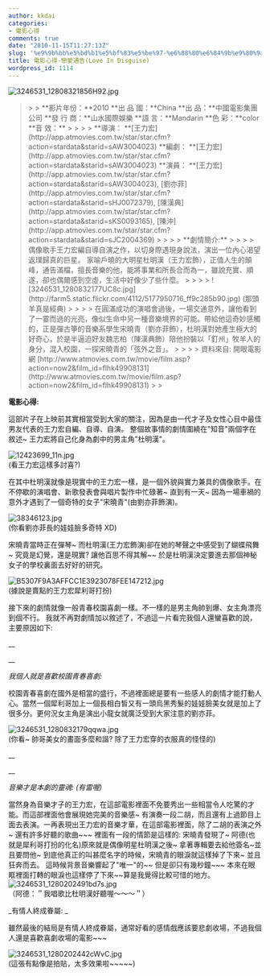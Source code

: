 ```yaml
---
author: kkdai
categories:
- 電影心得
comments: true
date: "2010-11-15T11:27:13Z"
slug: '%e9%9b%bb%e5%bd%b1%e5%bf%83%e5%be%97-%e6%88%80%e6%84%9b%e9%80%9a%e5%91%8alove-in-disguise'
title: 電影心得-戀愛通告(Love In Disguise)
wordpress_id: 1114
---
```


![3246531_12808321856H92.jpg](http://farm2.static.flickr.com/1439/5177951188_73b62c388e.jpg)

 

<blockquote>  
> 
> **影片年份：**2010         
**出 品 國：**China         
**出 品：**中國電影集團公司         
**發 行 商：**山水國際娛樂         
**語 言：**Mandarin         
**色 彩：**color         
**音 效：**
> 
>    
> 
> **導演： **[王力宏](http://app.atmovies.com.tw/star/star.cfm?action=stardata&starid=sAW3004023)         
**編劇： **[王力宏](http://app.atmovies.com.tw/star/star.cfm?action=stardata&starid=sAW3004023)   
**演員： **[王力宏](http://app.atmovies.com.tw/star/star.cfm?action=stardata&starid=sAW3004023), [劉亦菲](http://app.atmovies.com.tw/star/star.cfm?action=stardata&starid=sHJ0072379), [陳漢典](http://app.atmovies.com.tw/star/star.cfm?action=stardata&starid=sKS0093165), [陳沖](http://app.atmovies.com.tw/star/star.cfm?action=stardata&starid=sJC2004369)
> 
>    
> 
> **劇情簡介:**
> 
>    
> 
> 偶像歌手王力宏編自導自演之作，以切身際遇現身說法，演出一位內心渴望返璞歸真的巨星。        
家喻戶曉的大明星杜明漢（王力宏飾），正值人生的顛峰，通告滿檔，擅長音樂的他，能將事業和所長合而為一，雖說充實、順遂，卻也偶爾感到空虛，生活中好像少了些什麼。
> 
>    
> 
> ![3246531_1280832177UC8c.jpg](http://farm5.static.flickr.com/4112/5177950716_ff9c285b90.jpg)         
(那頭羊真是經典)
> 
>    
> 
> 在圓滿成功的演唱會過後，一場交通意外，讓他看到了一霎而過的光亮，像似生命中另一種音樂境界的可能。帶給他這奇妙感觸的，正是彈古箏的音樂系學生宋曉青（劉亦菲飾），杜明漢對她產生極大的好奇心，於是半逼迫好友魏志柏（陳漢典飾）陪他扮裝以「釘州」牧羊人的身分，混入校園，一探宋曉青的「弦外之音」。 
> 
>    
> 
> 資料來自: 開眼電影網 [http://www.atmovies.com.tw/movie/film.asp?action=now2&film_id=flhk49908131](http://www.atmovies.com.tw/movie/film.asp?action=now2&film_id=flhk49908131)
> 
> </blockquote>

 

**電影心得:**

 

這部片子在上映前其實相當受到大家的關注，因為是由一代才子及女性心目中最佳男友代表的王力宏自編、自導、自演。 整個故事情的劇情圍繞在"知音"兩個字在敘述~ 王力宏將自己化身為劇中的男主角"杜明漢"。

 

![12423699_11n.jpg](http://farm2.static.flickr.com/1277/5177348775_7cbb435c9d.jpg)       
(看王力宏這樣多討喜?)


<!--more-->
  

在其中杜明漢就像是現實中的王力宏一樣，是一個外貌與實力兼具的偶像歌手。在不停歇的演唱會、新歌發表會與唱片製作中忙碌著~ 直到有一天~ 因為一場車禍的意外才遇到了一個奇特的女子"宋曉青"(由劉亦菲飾演)。

 

![38346123.jpg](http://farm2.static.flickr.com/1038/5177952060_133c3dc099.jpg)       
(你看劉亦菲長的娃娃臉多奇特 XD)

 

宋曉青當時正在彈琴~ 而杜明漢(王力宏飾演)卻在她的琴聲之中感受到了蝴蝶飛舞~ 究竟是幻覺，還是現實? 讓他百思不得其解~~ 於是杜明漢決定要進去那個神秘女子的學校裏面去好好的研究。

 

![B5307F9A3AFFCC1E3923078FEE147212.jpg](http://farm2.static.flickr.com/1335/5177952272_01d991c302.jpg)       
(據說是賣點的王力宏犀利哥打扮)

 

接下來的劇情就像一般青春校園喜劇一樣。不一樣的是男主角帥到爆、女主角漂亮到個不行。 我就不再對劇情加以敘述了，不過這一片看完我個人還蠻喜歡的說，主要原因如下:

 

__

 

__

 

_我個人就是喜歡校園青春喜劇:_

 

校園青春喜劇在國外是相當的盛行，不過裡面總是要有一些感人的劇情才能打動人心。當然一個犀利哥加上一個長相白皙又有一頭烏黑秀髮的娃娃臉美女就是加上了很多分。更何況女主角是演出小龍女就廣泛受到大家注意的劉亦菲。

 

![3246531_1280832179qqwa.jpg](http://farm2.static.flickr.com/1293/5177347937_887ecb0233.jpg)       
(你看~ 帥哥美女的畫面多麼和諧? 除了王力宏穿的衣服真的怪怪的)

 

__

 

__

 

_音樂才是本劇的靈魂: (有雷喔)_

 

當然身為音樂才子的王力宏，在這部電影裡面不免要秀出一些相當令人吃驚的才能。而這部裡面他會展現她完美的音樂感~ 有演奏一段二胡，而且還有上過節目上面去表演。一再表現出王力宏的音樂才華，在這部電影裡面，除了二胡的表演之外~ 還有許多好聽的歌曲~~~ 裡面有一段的情節是這樣的: 宋曉青發現了~ 阿德(也就是犀利哥打扮的化名)原來就是偶像明星杜明漢之後~ 拿著專輯要去給他簽名~並且要問他~ 到底他真正的叫甚麼名字的時候，宋曉青的眼淚就這樣掉了下來~ 並且狂奔而去。 這時候背景音樂響起了"唯一"的~~ 但是卻只有幾秒鐘~~~ 本來在眼眶裡面打轉的眼淚也這樣停了下來~~算是我覺得比較可惜的地方。      
![3246531_1280202491bd7s.jpg](http://farm2.static.flickr.com/1005/5177347483_fb41a07d75.jpg)       
（阿德：＂我唱歌比杜明漢好聽喔～～～＂）

 

 

_有情人終成眷屬: _

 

雖然最後的結局是有情人終成眷屬，通常好看的感情戲應該要悲劇收場，不過我個人還是喜歡喜劇收場的電影~~~

 

 

![3246531_1280202442cWvC.jpg](http://farm2.static.flickr.com/1011/5177950340_7efc33718d.jpg)       
(這張有點像是拍貼，太多效果啦~~~~~)
